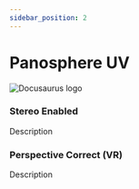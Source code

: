 ```yaml
---
sidebar_position: 2
---
```


# Panosphere UV

![Docusaurus logo](/img/CirclelogoBig.png)

### Stereo Enabled

Description

### Perspective Correct (VR)

Description